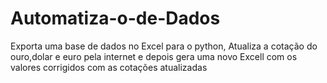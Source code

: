 # Automatiza-o-de-Dados

Exporta uma base de dados no Excel para o python, Atualiza a cotação do ouro,dolar e euro pela internet e depois gera uma novo Excell com os valores corrigidos com as cotações atualizadas
